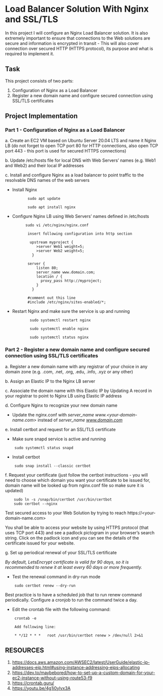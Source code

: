 # Load Balancer Solution With Nginx and SSL/TLS
In this project I will configure an Nginx Load Balancer solution. It is also extremely important to ensure that connections to the Web solutions are secure and information is encrypted in transit - This will also cover connection over secured HTTP (HTTPS protocol), its purpose and what is required to implement it.

## Task
This project consists of two parts:

1. Configuration of Nginx as a Load Balancer
2. Register a new domain name and configure secured connection using SSL/TLS certificates

## Project Implementation
### Part 1 - Configuration of Nginx as a Load Balancer

  a. Create an EC2 VM based on Ubuntu Server 20.04 LTS and name it Nginx LB (do not forget to open TCP port 80 for HTTP connections, also open TCP port 443 - this port is used for secured HTTPS connections)
  
 b. Update /etc/hosts file for local DNS with Web Servers’ names (e.g. Web1 and Web2) and their local IP addresses
 
 c. Install and configure Nginx as a load balancer to point traffic to the resolvable DNS names of the web servers
 
   - Install Nginx
   
                sudo apt update

                sudo apt install nginx
     
   - Configure Nginx LB using Web Servers’ names defined in /etc/hosts
 
               sudo vi /etc/nginx/nginx.conf

                insert following configuration into http section

                 upstream myproject {
                    >server Web1 weight=5;
                    >server Web2 weight=5;
                  }

                server {
                    listen 80;
                    server_name www.domain.com;
                    location / {
                      proxy_pass http://myproject;
                    }
                  }

                #comment out this line
                #include /etc/nginx/sites-enabled/*;

  - Restart Nginx and make sure the service is up and running
 
                sudo systemctl restart nginx
                
                sudo systemctl enable nginx
                
                sudo systemctl status nginx

### Part 2 - Register a new domain name and configure secured connection using SSL/TLS certificates

a.  Register a new domain name with any registrar of your choice in any domain zone (e.g. .com, .net, .org, .edu, .info, .xyz or any other)

b.  Assign an Elastic IP to the Nginx LB server 

c.  Associate the domain name with this Elastic IP by Updating A record in your registrar to point to Nginx LB using Elastic IP address
 
d.  Configure Nginx to recognize your new domain name

- Update the nginx.conf with *server_name www.<your-domain-name.com>* instead of *server_name www.domain.com*

e. Install certbot and request for an SSL/TLS certificate

  - Make sure snapd service is active and running
  
         sudo systemctl status snapd
    
  - Install certbot
  
         sudo snap install --classic certbot
	 
f. Request your certificate (just follow the certbot instructions - you will need to choose which domain you want your certificate to be issued for, domain name will be looked up from nginx.conf file so make sure it is updated)

        sudo ln -s /snap/bin/certbot /usr/bin/certbot
        sudo certbot --nginx
        
Test secured access to your Web Solution by trying to reach https://<your-domain-name.com>

You shall be able to access your website by using HTTPS protocol (that uses TCP port 443) and see a padlock pictogram in your browser’s search string. Click on the padlock icon and you can see the details of the certificate issued for your website.

g. Set up periodical renewal of your SSL/TLS certificate

*By default, LetsEncrypt certificate is valid for 90 days, so it is recommended to renew it at least every 60 days or more frequently.*

 - Test the renewal command in dry-run mode

        sudo certbot renew --dry-run

Best practice is to have a scheduled job that to run renew command periodically. Configure a cronjob to run the command twice a day.

 - Edit the crontab file with the following command:

        crontab -e
	
        Add following line:

        * */12 * * *   root /usr/bin/certbot renew > /dev/null 2>&1


## RESOURCES

1. https://docs.aws.amazon.com/AWSEC2/latest/UserGuide/elastic-ip-addresses-eip.html#using-instance-addressing-eips-allocating
2. https://dev.to/maybebored/how-to-set-up-a-custom-domain-for-your-ec2-instance-without-using-route53-f9
3. https://crontab.guru/
4. https://youtu.be/4g1i0ylvx3A

	
